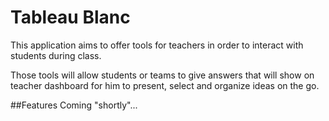 # Tableau Blanc
This application aims to offer tools for teachers in order to interact with students during class.

Those tools will allow students or teams to give answers that will show on teacher dashboard for him to present, select and organize ideas on the go.

##Features
Coming "shortly"...